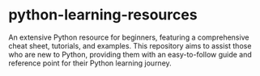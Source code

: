 # python-learning-resources
An extensive Python resource for beginners, featuring a comprehensive cheat sheet, tutorials, and examples. This repository aims to assist those who are new to Python, providing them with an easy-to-follow guide and reference point for their Python learning journey.
